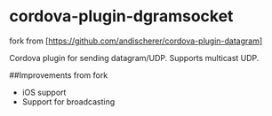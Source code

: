 # cordova-plugin-dgramsocket

fork from [https://github.com/andischerer/cordova-plugin-datagram]

Cordova plugin for sending datagram/UDP. Supports multicast UDP.

##Improvements from fork
* iOS support
* Support for broadcasting
